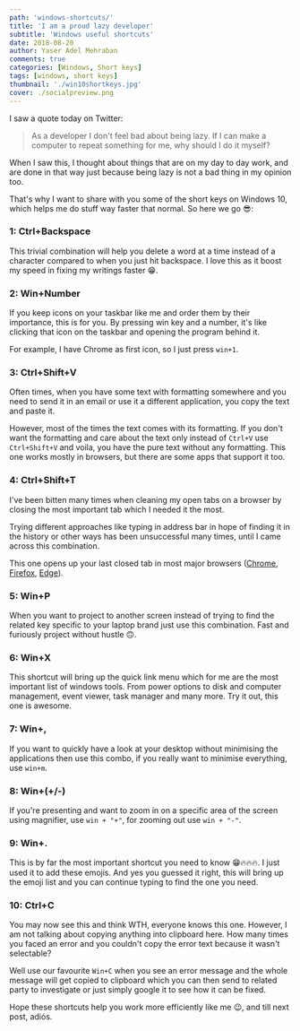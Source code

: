 ```yaml
---
path: 'windows-shortcuts/'
title: 'I am a proud lazy developer'
subtitle: 'Windows useful shortcuts'
date: 2018-08-20
author: Yaser Adel Mehraban
comments: true
categories: [Windows, Short keys]
tags: [windows, short keys]
thumbnail: './win10shortkeys.jpg'
cover: ./socialpreview.png
---
```


I saw a quote today on Twitter:

> As a developer I don't feel bad about being lazy. If I can make a computer to repeat something for me, why should I do it myself?

<!--more-->

When I saw this, I thought about things that are on my day to day work, and are done in that way just because being lazy is not a bad thing in my opinion too.

That's why I want to share with you some of the short keys on Windows 10, which helps me do stuff way faster that normal. So here we go 😎:

### 1: Ctrl+Backspace

This trivial combination will help you delete a word at a time instead of a character compared to when you just hit backspace. I love this as it boost my speed in fixing my writings faster 😁.

### 2: Win+Number

If you keep icons on your taskbar like me and order them by their importance, this is for you. By pressing win key and a number, it's like clicking that icon on the taskbar and opening the program behind it.

For example, I have Chrome as first icon, so I just press `win+1`.

### 3: Ctrl+Shift+V

Often times, when you have some text with formatting somewhere and you need to send it in an email or use it a different application, you copy the text and paste it.

However, most of the times the text comes with its formatting. If you don't want the formatting and care about the text only instead of `Ctrl+V` use `Ctrl+Shift+V` and voila, you have the pure text without any formatting. This one works mostly in browsers, but there are some apps that support it too.

### 4: Ctrl+Shift+T

I've been bitten many times when cleaning my open tabs on a browser by closing the most important tab which I needed it the most.

Trying different approaches like typing in address bar in hope of finding it in the history or other ways has been unsuccessful many times, until I came across this combination.

This one opens up your last closed tab in most major browsers ([Chrome](https://www.google.com/chrome/), [Firefox](https://www.mozilla.org/en-US/firefox/new/), [Edge](https://www.microsoft.com/en-au/windows/microsoft-edge)).

### 5: Win+P

When you want to project to another screen instead of trying to find the related key specific to your laptop brand just use this combination. Fast and furiously project without hustle 🙃.

### 6: Win+X

This shortcut will bring up the quick link menu which for me are the most important list of windows tools. From power options to disk and computer management, event viewer, task manager and many more. Try it out, this one is awesome.

### 7: Win+,

If you want to quickly have a look at your desktop without minimising the applications then use this combo, if you really want to minimise everything, use `win+m`.

### 8: Win+(+/-)

If you're presenting and want to zoom in on a specific area of the screen using magnifier, use `win + "+"`, for zooming out use `win + "-"`.

### 9: Win+.

This is by far the most important shortcut you need to know 😁🔥🔥🔥. I just used it to add these emojis. And yes you guessed it right, this will bring up the emoji list and you can continue typing to find the one you need.

### 10: Ctrl+C

You may now see this and think WTH, everyone knows this one. However, I am not talking about copying anything into clipboard here. How many times you faced an error and you couldn't copy the error text because it wasn't selectable?

Well use our favourite `Win+C` when you see an error message and the whole message will get copied to clipboard which you can then send to related party to investigate or just simply google it to see how it can be fixed.

Hope these shortcuts help you work more efficiently like me 😉, and till next post, adiós.
